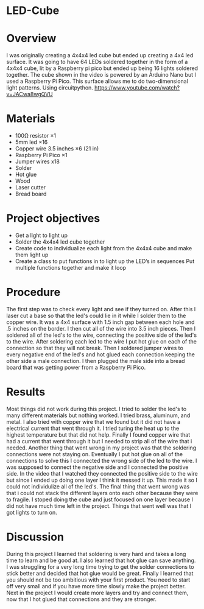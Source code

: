 # LED-Cube

# Overview

I was originally creating a 4x4x4 led cube but ended up creating a 4x4 led surface. It was going to have 64 LEDs soldered together in the form of a 4x4x4 cube, lit by a Raspberry pi pico but ended up being 16 lights soldered together. The cube shown in the video is powered by an Arduino Nano but I used a Raspberry Pi Pico. This surface allows me to do two-dimensional light patterns. Using circuitpython.
https://www.youtube.com/watch?v=JACwa8wgQVU 

# Materials

* 100Ω resistor ×1      
* 5mm led ×16
* Copper wire 3.5 inches ×6 (21 in)
* Raspberry Pi Pico ×1
* Jumper wires x18
* Solder
* Hot glue
* Wood
* Laser cutter
* Bread board

# Project objectives

* Get a light to light up
* Solder the 4x4x4 led cube together
* Create code to individualize each light from the 4x4x4 cube and make them light up
* Create a class to put functions in to light up the LED’s in sequences 
Put multiple functions together and make it loop

# Procedure

The first step was to check every light and see if they turned on. After this I laser cut a base so that the led's could lie in it while I solder them to the copper wire. It was a 4x4 surface with 1.5 inch gap between each hole and .5 inches on the border. I then cut all of the wire into 3.5 inch pieces. Then I soldered all of the led's to the wire, connecting the positive side of the led's to the wire. After soldering each led to the wire I put hot glue on each of the connection so that they will not break. Then I soldered jumper wires to every negative end of the led's and hot glued each connection keeping the other side a male connection. I then plugged the male side into a bread board that was getting power from a Raspberry Pi Pico. 

# Results

Most things did not work during this project. I tried to solder the led's to many different materials but nothing worked. I tried brass, aluminum, and metal. I also tried with copper wire that we found but it did not have a electrical current that went through it. I tried turing the heat up to the highest temperature but that did not help. Finally I found copper wire that had a current that went through it but I needed to strip all of the wire that i needed. 
Another thing that went wrong in my project was that the soldering connections were not staying on. Eventually I put hot glue on all of the connections to solve this
I connected the wrong side of the led to the wire. I was supposed to connect the negative side and I connected the positive side. In the video that I watched they connected the positive side to the wire but since I ended up doing one layer I think it messed it up. This made it so I could not individulize all of the led's. 
The final thing that went wrong was that i could not stack the different layers onto each other because they were to fragile. I stoped doing the cube and just focused on one layer because I did not have much time left in the project.
Things that went well was that I got lights to turn on. 

# Discussion

During this project I learned that soldering is very hard and takes a long time to learn and be good at. I also learned that hot glue can save anything. I was struggling for a very long time trying to get the solder connections to stick better and decided that hot glue would be great. Finally I learned that you should not be too ambitious with your first product. You need to start off very small and if you have more time slowly make the project better. 
Next in the project I would create more layers and try and connect them, now that I hot glued that connections and they are stronger. 

